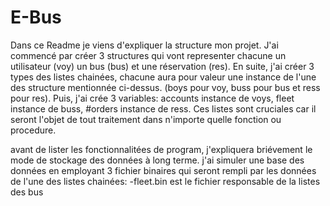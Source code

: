 # E-Bus
Dans ce Readme je viens d'expliquer la structure mon projet.
J'ai commencé par créer 3 structures qui vont representer chacune un utilisateur (voy) un bus (bus) et une réservation (res).
En suite, j'ai créer 3 types des listes chainées, chacune aura pour valeur une instance de l'une des structure mentionnée ci-dessus. (boys pour voy, buss pour bus et ress pour res). Puis, j'ai crée 3 variables: accounts instance de voys, fleet instance de buss, #orders instance de ress.
Ces listes sont cruciales car il seront l'objet de tout traitement dans n'importe quelle fonction ou procedure.

avant de lister les fonctionnalitées de program, j'expliquera briévement le mode de stockage des données à long terme. j'ai simuler une base des données en employant 3 fichier binaires qui seront rempli par les données de l'une des listes chainées:
  -fleet.bin est le fichier responsable de la listes des bus
